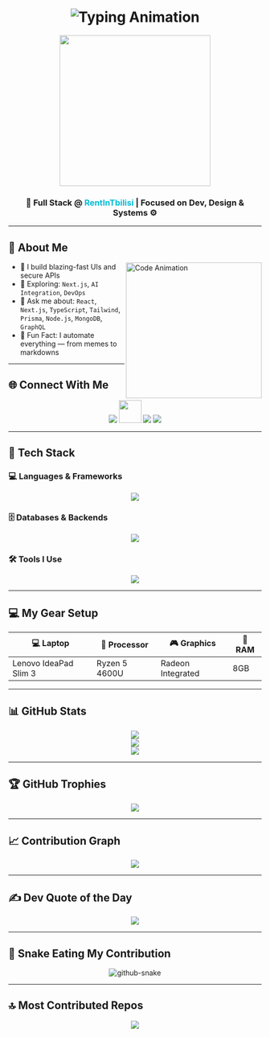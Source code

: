 <h1 align="center">
  <img src="https://readme-typing-svg.herokuapp.com?font=Fira+Code&size=25&pause=1000&center=true&vCenter=true&width=550&lines=Hi+I'm+Abisheik+(Abi)!;Full-Stack+Developer;Creative+Tech+Educator;Building+Cool+Things+🚀" alt="Typing Animation" />
</h1>

<p align="center">
  <!-- Replace this image URL if it expires -->
  <img src="https://i.pinimg.com/originals/78/da/42/78da42c5b6907b2ead1eedde2f1aaf75.gif" width="300" />
</p>

<h3 align="center">
  <strong>🚀 Full Stack @ <span style="color:#00bcd4;">RentInTbilisi</span> | Focused on Dev, Design & Systems ⚙️</strong>
</h3>

---

## 🧠 About Me

<img align="right" src="https://mir-s3-cdn-cf.behance.net/project_modules/source/06f21a161921919.63cd7887d0a70.gif" width="270" alt="Code Animation" />

- 🔭 I build blazing-fast UIs and secure APIs  
- 🧪 Exploring: `Next.js`, `AI Integration`, `DevOps`  
- 💬 Ask me about: `React`, `Next.js`, `TypeScript`, `Tailwind`, `Prisma`, `Node.js`, `MongoDB`, `GraphQL`  
- 🧠 Fun Fact: I automate everything — from memes to markdowns

---

## 🌐 Connect With Me

<p align="center">
  <a href="https://instagram.com/codebyabi" target="_blank"><img src="https://skillicons.dev/icons?i=instagram" /></a>
  <a href="https://youtube.com/@codebyabi" target="_blank"><img src="https://cdn-icons-png.flaticon.com/128/5968/5968852.png" width="45"/></a>
  <a href="https://linkedin.com/in/abisheik-r-ba932b274/" target="_blank"><img src="https://skillicons.dev/icons?i=linkedin" /></a>
  <a href="mailto:abisheikabisheik102@gmail.com"><img src="https://skillicons.dev/icons?i=gmail" /></a>
</p>

---

## 🧰 Tech Stack

### 💻 Languages & Frameworks
<p align="center">
  <img src="https://skillicons.dev/icons?i=html,css,js,ts,react,nextjs,nodejs,express,graphql,python,fastapi,tailwind,bootstrap" />
</p>

### 🗄️ Databases & Backends
<p align="center">
  <img src="https://skillicons.dev/icons?i=mongodb,postgres,prisma,redis" />
</p>

### 🛠️ Tools I Use
<p align="center">
  <img src="https://skillicons.dev/icons?i=git,github,vscode,vercel,postman,figma,npm,docker,aws" />
</p>

---

## 💻 My Gear Setup

| 💻 Laptop              | 🧠 Processor     | 🎮 Graphics         | 🔋 RAM |
|------------------------|------------------|---------------------|--------|
| Lenovo IdeaPad Slim 3  | Ryzen 5 4600U    | Radeon Integrated   | 8GB    |

---

## 📊 GitHub Stats

<p align="center">
  <img src="https://github-readme-stats.vercel.app/api?username=Abi-de-jo&theme=github_dark&hide_border=false&include_all_commits=true&count_private=true" />
  <br/>
  <img src="https://streak-stats.demolab.com?user=Abi-de-jo&theme=github-dark&hide_border=false" />
  <br/>
  <img src="https://github-readme-stats.vercel.app/api/top-langs/?username=Abi-de-jo&theme=github_dark&hide_border=false&layout=compact" />
</p>

---

## 🏆 GitHub Trophies

<p align="center">
  <img src="https://github-profile-trophy.vercel.app/?username=Abi-de-jo&theme=algolia&no-frame=false&no-bg=true&margin-w=15" />
</p>

---

## 📈 Contribution Graph

<p align="center">
  <img src="https://github-readme-activity-graph.vercel.app/graph?username=Abi-de-jo&theme=react-dark&bg_color=1d1d1d&color=00bcd4&line=00f5a0&point=f5a623&area=true&hide_border=true" />
</p>

---

## ✍️ Dev Quote of the Day

<p align="center">
  <img src="https://quotes-github-readme.vercel.app/api?type=horizontal&theme=dark" />
</p>

---

## 🐍 Snake Eating My Contribution

<p align="center">
  <picture>
    <source media="(prefers-color-scheme: dark)" srcset="https://raw.githubusercontent.com/tobiasmeyhoefer/tobiasmeyhoefer/output/github-snake-dark.svg" />
    <source media="(prefers-color-scheme: light)" srcset="https://raw.githubusercontent.com/tobiasmeyhoefer/tobiasmeyhoefer/output/github-snake.svg" />
    <img alt="github-snake" src="https://raw.githubusercontent.com/tobiasmeyhoefer/tobiasmeyhoefer/output/github-snake.svg" />
  </picture>
</p>

---

## 🔝 Most Contributed Repos

<p align="center">
  <img src="https://github-contributor-stats.vercel.app/api?username=Abi-de-jo&limit=5&theme=dark&combine_all_yearly_contributions=true" />
</p>
